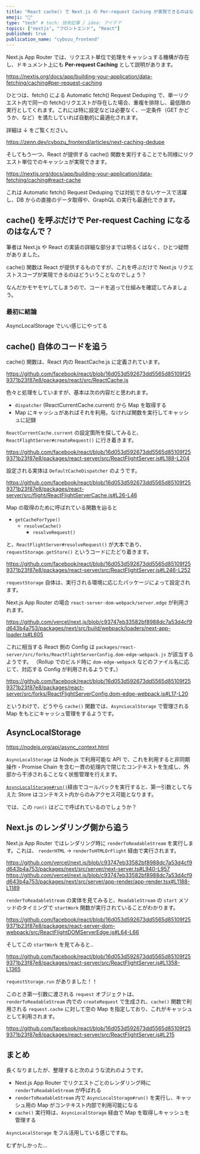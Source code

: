 ```yaml
---
title: "React cache() で Next.js の Per-request Caching が実現できるのはなぜか"
emoji: "🐑"
type: "tech" # tech: 技術記事 / idea: アイデア
topics: ["nextjs", "フロントエンド", "React"]
published: true
publication_name: "cybozu_frontend"
---
```


Next.js App Router では、リクエスト単位で処理をキャッシュする機構が存在し、ドキュメント上にも **Per-request Caching** として説明があります。

https://nextjs.org/docs/app/building-your-application/data-fetching/caching#per-request-caching

ひとつは、fetch() による Automatic fetch() Request Deduping で、単一リクエスト内で同一の fetch()リクエストが存在した場合、重複を排除し、最低限の実行としてくれます。これには特に設定などは必要なく、一定条件（GET かどうか、など）を満たしていれば自動的に最適化されます。

詳細は ↓ をご覧ください。

https://zenn.dev/cybozu_frontend/articles/next-caching-dedupe

そしてもう一つ、React が提供する cache() 関数を実行することでも同様にリクエスト単位でのキャッシュが実現できます。

https://nextjs.org/docs/app/building-your-application/data-fetching/caching#react-cache

これは Automatic fetch() Request Deduping では対処できないケースで活躍し、DB からの直接のデータ取得や、GraphQL の実行も最適化できます。

## cache() を呼ぶだけで Per-request Caching になるのはなんで？

筆者は Next.js や React の実装の詳細な部分までは明るくはなく、ひとつ疑問がありました。

cache() 関数は React が提供するものですが、これを呼ぶだけで Next.js リクエストスコープが実現できるのはどういうことなのでしょう？

なんだかモヤモヤしてしまうので、コードを追って仕組みを確認してみましょう。

### 最初に結論

AsyncLocalStorage でいい感じにやってる

## cache() 自体のコードを追う

cache() 関数は、React 内の ReactCache.js に定義されています。

https://github.com/facebook/react/blob/16d053d592673dd5565d85109f259371b23f87e8/packages/react/src/ReactCache.js

色々と処理をしていますが、基本は次の内容だと思われます。

- `dispatcher` (ReactCurrentCache.current) から Map を取得する
- Map にキャッシュがあればそれを利用。なければ関数を実行してキャッシュに記録

`ReactCurrentCache.current` の設定箇所を探してみると、`ReactFlightServer#createRequest()` に行き着きます。

https://github.com/facebook/react/blob/16d053d592673dd5565d85109f259371b23f87e8/packages/react-server/src/ReactFlightServer.js#L188-L204

設定される実体は `DefaultCacheDispatcher` のようです。

https://github.com/facebook/react/blob/16d053d592673dd5565d85109f259371b23f87e8/packages/react-server/src/flight/ReactFlightServerCache.js#L26-L46

Map の取得のために呼ばれている関数を辿ると

- `getCacheForType()`
  - `resolveCache()`
    - `resolveRequest()`

と、`ReactFlightServer#resolveRequest()` が大本であり、`requestStorage.getStore()` というコードにたどり着きます。

https://github.com/facebook/react/blob/16d053d592673dd5565d85109f259371b23f87e8/packages/react-server/src/ReactFlightServer.js#L246-L252

`requestStorage` 自体は、実行される環境に応じたパッケージによって設定されます。

Next.js App Router の場合 `react-server-dom-webpack/server.edge` が利用されます。

https://github.com/vercel/next.js/blob/c93747eb33582bf8988dc7a53d4cf9d643b4a753/packages/next/src/build/webpack/loaders/next-app-loader.ts#L605

これに相当する React 側の Config は `packages/react-server/src/forks/ReactFlightServerConfig.dom-edge-webpack.js` が該当するようです。
（Rollup でのビルド時に `dom-edge-webpack` などのファイル名に応じて、対応する Config が利用されるようです。）

https://github.com/facebook/react/blob/16d053d592673dd5565d85109f259371b23f87e8/packages/react-server/src/forks/ReactFlightServerConfig.dom-edge-webpack.js#L17-L20

というわけで、どうやら `cache()` 関数では、`AsyncLocalStorage` で管理される Map をもとにキャッシュ管理をするようです。

## AsyncLocalStorage

https://nodejs.org/api/async_context.html

`AsyncLocalStorage` は Node.js で利用可能な API で、これを利用すると非同期操作・Promise Chain を含む一貫の処理内で閉じたコンテキストを生成し、外部から干渉されることなく状態管理を行えます。

[`AsyncLocalStorage#run()`](https://nodejs.org/api/async_context.html#asynclocalstoragerunstore-callback-args)経由でコールバックを実行すると、第一引数として与えた Store はコンテキスト内からのみアクセス可能となります。

では、この `run()` はどこで呼ばれているのでしょうか？

## Next.js のレンダリング側から追う

Next.js App Router ではレンダリング時に `renderToReadableStream` を実行します。これは、 `renderHTML` → `renderToHTMLOrFlight` 経由で実行されます。

https://github.com/vercel/next.js/blob/c93747eb33582bf8988dc7a53d4cf9d643b4a753/packages/next/src/server/next-server.ts#L940-L957
https://github.com/vercel/next.js/blob/c93747eb33582bf8988dc7a53d4cf9d643b4a753/packages/next/src/server/app-render/app-render.tsx#L1188-L1189

`renderToReadableStream` の実体を見てみると、`ReadableStream` の `start` メソッドのタイミングで `startWork` 関数が実行されていることがわかります。

https://github.com/facebook/react/blob/16d053d592673dd5565d85109f259371b23f87e8/packages/react-server-dom-webpack/src/ReactFlightDOMServerEdge.js#L64-L66

そしてこの `startWork` を見てみると..

https://github.com/facebook/react/blob/16d053d592673dd5565d85109f259371b23f87e8/packages/react-server/src/ReactFlightServer.js#L1358-L1365

`requestStorage.run` がありました！！

このとき第一引数に渡される `request` オブジェクトは、`renderToReadableStream` 内での `createRequest` で生成され、`cache()` 関数で利用される `request.cache` に対して空の Map を指定しており、これがキャッシュとして利用されます。

https://github.com/facebook/react/blob/16d053d592673dd5565d85109f259371b23f87e8/packages/react-server/src/ReactFlightServer.js#L215

## まとめ

長くなりましたが、整理すると次のような流れのようです。

- Next.js App Router でリクエストごとのレンダリング時に `renderToReadableStream` が呼ばれる
- `renderToReadableStream` 内で `AsyncLocalStorage#run()` を実行し、キャッシュ用の Map がコンテキスト内部で利用可能になる
- `cache()` 実行時は、`AsyncLocalStorage` 経由で Map を取得しキャッシュを管理する

`AsyncLocalStorage` をフル活用している感じですね。

むずかしかった...
